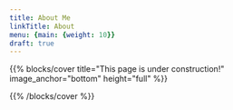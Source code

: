 ```yaml
---
title: About Me
linkTitle: About
menu: {main: {weight: 10}}
draft: true
---
```


{{% blocks/cover title="This page is under construction!" image_anchor="bottom" height="full" %}}

{{% /blocks/cover %}}
